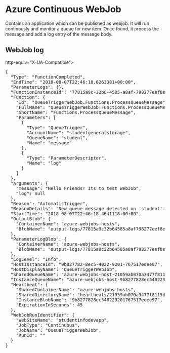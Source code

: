 # Azure Continuous WebJob

Contains an application which can be published as webjob. It will run continously and monitor a queue for new item. Once found, it process the message and add a log entry of the message body.

## WebJob log
<!DOCTYPE HTML>
<!-- saved from url=(0250)https://studentgeneralstorage.blob.core.windows.net/azure-jobs-host-output/2518686188211736618_87b7383cdbf1461da5c9005597f9feb5 -->
<!DOCTYPE html PUBLIC "" ""><HTML><HEAD><META content="IE=11.0000" 
http-equiv="X-UA-Compatible">

<META http-equiv="Content-Type" content="text/html; charset=windows-1252">
<META name="GENERATOR" content="MSHTML 11.00.10570.1001"></HEAD>
<BODY>
<PRE>{
  "Type": "FunctionCompleted",
  "EndTime": "2018-08-07T22:46:18.8263381+00:00",
  "ParameterLogs": {},
  "FunctionInstanceId": "77815a9c-32b6-4585-a8af-798277eef8e2",
  "Function": {
    "Id": "QueueTriggerWebJob.Functions.ProcessQueueMessage",
    "FullName": "QueueTriggerWebJob.Functions.ProcessQueueMessage",
    "ShortName": "Functions.ProcessQueueMessage",
    "Parameters": [
      {
        "Type": "QueueTrigger",
        "AccountName": "studentgeneralstorage",
        "QueueName": "student",
        "Name": "message"
      },
      {
        "Type": "ParameterDescriptor",
        "Name": "log"
      }
    ]
  },
  "Arguments": {
    "message": "Hello Friends! Its to test WebJob",
    "log": null
  },
  "Reason": "AutomaticTrigger",
  "ReasonDetails": "New queue message detected on 'student'.",
  "StartTime": "2018-08-07T22:46:18.4641118+00:00",
  "OutputBlob": {
    "ContainerName": "azure-webjobs-hosts",
    "BlobName": "output-logs/77815a9c32b64585a8af798277eef8e2.txt"
  },
  "ParameterLogBlob": {
    "ContainerName": "azure-webjobs-hosts",
    "BlobName": "output-logs/77815a9c32b64585a8af798277eef8e2.params.txt"
  },
  "LogLevel": "Info",
  "HostInstanceId": "9b827782-8ec5-4022-9201-767517edee97",
  "HostDisplayName": "QueueTriggerWebJob",
  "SharedQueueName": "azure-webjobs-host-21059ab070a3477f8115d614629ee3fa",
  "InstanceQueueName": "azure-webjobs-host-9b8277828ec540229201767517edee97",
  "Heartbeat": {
    "SharedContainerName": "azure-webjobs-hosts",
    "SharedDirectoryName": "heartbeats/21059ab070a3477f8115d614629ee3fa",
    "InstanceBlobName": "9b8277828ec540229201767517edee97",
    "ExpirationInSeconds": 45
  },
  "WebJobRunIdentifier": {
    "WebSiteName": "studentinfodevapp",
    "JobType": "Continuous",
    "JobName": "QueueTriggerWebJob",
    "RunId": ""
  }
}</PRE></BODY></HTML>

